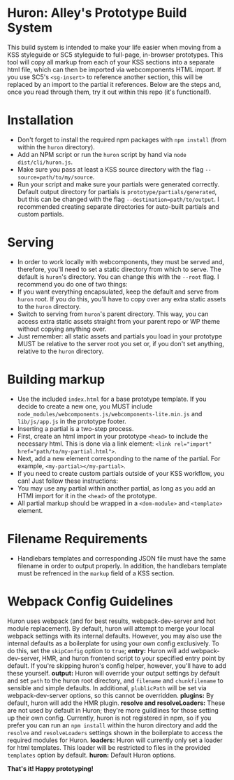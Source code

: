 Huron: Alley's Prototype Build System
======================

This build system is intended to make your life easier when moving from a KSS styleguide or SC5 styleguide to full-page, in-browser prototypes. This tool will copy all markup from each of your KSS sections into a separate html file, which can then be imported via webcomponents HTML import. If you use SC5's `<sg-insert>` to reference another section, this will be replaced by an import to the partial it references. Below are the steps and, once you read through them, try it out within this repo (it's functional!).

# Installation
 * Don't forget to install the required npm packages with `npm install` (from within the `huron` directory).
 * Add an NPM script or run the `huron` script by hand via `node dist/cli/huron.js`.
 * Make sure you pass at least a KSS source directory with the flag `--source=path/to/my/source`.
 * Run your script and make sure your partials were generated correctly. Default output directory for partials is `prototype/partials/generated`, but this can be changed with the flag `--destination=path/to/output`. I recommended creating separate directories for auto-built partials and custom partials.

# Serving
 * In order to work locally with webcomponents, they must be served and, therefore, you'll need to set a static directory from which to serve. The default is `huron`'s directory. You can change this with the `--root` flag. I recommend you do one of two things:
  * If you want everything encapsulated, keep the default and serve from `huron` root. If you do this, you'll have to copy over any extra static assets to the `huron` directory.
  * Switch to serving from `huron`'s parent directory. This way, you can access extra static assets straight from your parent repo or WP theme without copying anything over.
 * Just remember: all static assets and partials you load in your prototype MUST be relative to the server root you set or, if you don't set anything, relative to the `huron` directory.

# Building markup
 * Use the included `index.html` for a base prototype template. If you decide to create a new one, you MUST include `node_modules/webcomponents.js/webcomponents-lite.min.js` and `lib/js/app.js` in the prototype footer.
 * Inserting a partial is a two-step process.
  * First, create an html import in your prototype `<head>` to include the necessary html. This is done via a link element: `<link rel="import" href="path/to/my-partial.html">`.
  * Next, add a new element corresponding to the name of the partial. For example, `<my-partial></my-partial>`.
 * If you need to create custom partials outside of your KSS workflow, you can! Just follow these instructions:
  * You may use any partial within another partial, as long as you add an HTMl import for it in the `<head>` of the prototype.
  * All partial markup should be wrapped in a `<dom-module>` and `<template>` element.

# Filename Requirements
* Handlebars templates and corresponding JSON file must have the same filename in order to output properly. In addition, the handlebars template must be refrenced in the `markup` field of a KSS section.

# Webpack Config Guidelines
Huron uses webpack (and for best results, webpack-dev-server and hot module replacement). By default, huron will attempt to merge your local webpack settings with its internal defaults. However, you may also use the internal defaults as a boilerplate for using your own config exclusively. To do this, set the `skipConfig` option to `true`;
**entry:** Huron will add webpack-dev-server, HMR, and huron frontend script to your specified entry point by default. If you're skipping huron's config helper, however, you'll have to add these yourself.
**output:** Huron will override your output settings by default and set `path` to the huron root directory, and `filename` and `chunkfilename` to sensible and simple defaults. In additional, `plublicPath` will be set via webpack-dev-server options, so this cannot be overridden.
**plugins:** By default, huron will add the HMR plugin.
**resolve and resolveLoaders:** These are not used by default in Huron; they're more guildlines for those setting up their own config. Currently, huron is not registered in npm, so if you prefer you can run an `npm install` within the huron directory and add the `resolve` and `resolveLoaders` settings shown in the boilerplate to access the required modules for Huron.
**loaders:** Huron will currently only set a loader for html templates. This loader will be restricted to files in the provided `templates` option by default.
**huron:** Default Huron options.

**That's it! Happy prototyping!**
